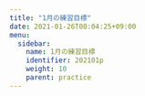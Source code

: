 ```yaml
---
title: "1月の練習目標"
date: 2021-01-26T00:04:25+09:00
menu:
  sidebar:
    name: 1月の練習目標
    identifier: 202101p
    weight: 10
    parent: practice
---
```


